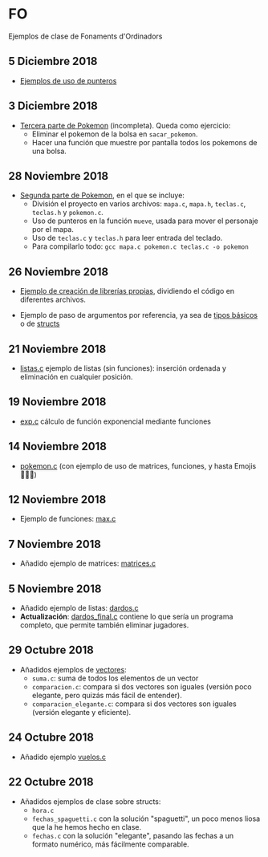 # FO
Ejemplos de clase de Fonaments d'Ordinadors

## 5 Diciembre 2018

* [Ejemplos de uso de punteros](./2018-12-05_punteros_ejemplos)

## 3 Diciembre 2018

* [Tercera parte de Pokemon](./2018-12-03_pokemon_3) (incompleta). Queda como ejercicio:
    - Eliminar el pokemon de la bolsa en `sacar_pokemon`.
    - Hacer una función que muestre por pantalla todos los pokemons de una bolsa.

## 28 Noviembre 2018

* [Segunda parte de Pokemon](./2018-11-28_pokemon_2), en el que se incluye:
    - División el proyecto en varios archivos: `mapa.c`, `mapa.h`, `teclas.c`, `teclas.h` y `pokemon.c`.
    - Uso de punteros en la función `mueve`, usada para mover el personaje por el mapa.
    - Uso de `teclas.c` y `teclas.h` para leer entrada del teclado.
    - Para compilarlo todo: `gcc mapa.c pokemon.c teclas.c -o pokemon`

## 26 Noviembre 2018

* [Ejemplo de creación de librerías propias](./2018-11-26_ejemplo_librerias), dividiendo el código en diferentes archivos.

* Ejemplo de paso de argumentos por referencia, ya sea de [tipos básicos](./2018-11-26_punteros/intercambia.c) o de [structs](./2018-11-26_punteros/ejemplo.c)

## 21 Noviembre 2018

* [listas.c](./2018-11-21_lista_notas/listas.c) ejemplo de listas (sin funciones): inserción ordenada y eliminación en cualquier posición.

## 19 Noviembre 2018

* [exp.c](./2018-11-19_exponencial/exp.c) cálculo de función exponencial mediante funciones

## 14 Noviembre 2018

* [pokemon.c](./2018-11-14_pokemon/pokemon.c) (con ejemplo de uso de matrices, funciones, y hasta Emojis 🤯🤯🤯)

## 12 Noviembre 2018
* Ejemplo de funciones: [max.c](./2018-11-12_funciones/max.c)

## 7 Noviembre 2018

* Añadido ejemplo de matrices: [matrices.c](./2018-11-07_matrices/matrices.c)

## 5 Noviembre 2018
* Añadido ejemplo de listas: [dardos.c](./2018-11-05_listas_dardos/dardos.c)
* **Actualización**: [dardos_final.c](./2018-11-05_listas_dardos/dardos_final.c)
  contiene lo que sería un programa completo, que permite también eliminar jugadores.

## 29 Octubre 2018
* Añadidos ejemplos de [vectores](./2018-10-29_vectores):
    - `suma.c`: suma de todos los elementos de un vector
    - `comparacion.c`: compara si dos vectores son iguales (versión poco elegante, pero quizás
    más fácil de entender).
    - `comparacion_elegante.c`: compara si dos vectores son iguales (versión elegante y eficiente).

## 24 Octubre 2018
* Añadido ejemplo [vuelos.c](2018-10-24_vuelos/vuelos.c)

## 22 Octubre 2018

* Añadidos ejemplos de clase sobre structs:
    - `hora.c`
    - `fechas_spaguetti.c` con la solución "spaguetti", un poco menos liosa que la he hemos hecho en clase.
    - `fechas.c` con la solución "elegante", pasando las fechas a un formato numérico, más fácilmente comparable.
